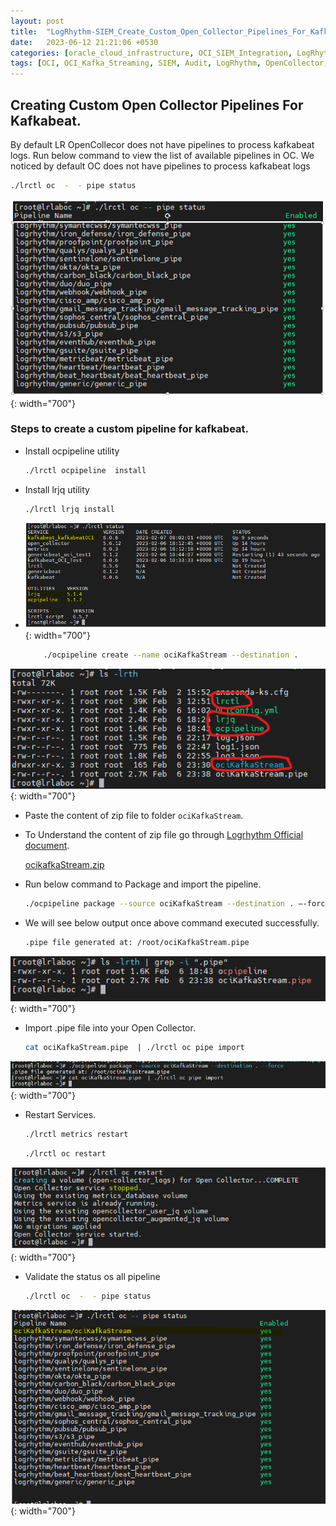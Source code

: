 ```yaml
---
layout: post
title:  "LogRhythm-SIEM_Create_Custom_Open_Collector_Pipelines_For_Kafkabeat"
date:   2023-06-12 21:21:06 +0530
categories: [oracle_cloud_infrastructure, OCI_SIEM_Integration, LogRhythm_Open_Collector]
tags: [OCI, OCI_Kafka_Streaming, SIEM, Audit, LogRhythm, OpenCollector, Kafkabeat]
---
```



## Creating Custom Open Collector Pipelines For Kafkabeat.

By default LR OpenCollecor does not have pipelines to process kafkabeat logs.
Run below command to view the list of available pipelines in OC. We noticed by default OC does not have pipelines to process kafkabeat logs

```bash
./lrctl oc  -  - pipe status
```

![Img1](/assets/img/posts/2023-06-12/1.png){: width="700"}

### Steps to create a custom pipeline for kafkabeat.

* Install ocpipeline utility

     ```bash
    ./lrctl ocpipeline  install
    ```
* Install lrjq utility

    ```bash
    ./lrctl lrjq install
    ```
* ![Img2](/assets/img/posts/2023-06-12/2.png){: width="700"}


    ```bash
        ./ocpipeline create --name ociKafkaStream --destination .
     ```



![Img3](/assets/img/posts/2023-06-12/3.png){: width="700"}

* Paste the content of zip file to folder `ociKafkaStream`. 
    
* To Understand the content of zip file go through [Logrhythm Official document](https://docs.logrhythm.com/docs/OCbeats/logrhythm-open-collector/create-custom-open-collector-pipelines).

  [ocikafkaStream.zip](/assets/img/posts/2023-06-12/ociKafkaStream.zip)
    
* Run below command to Package and import the pipeline.

    ```bash
    ./ocpipeline package --source ociKafkaStream --destination . –-force
     ```
* We will see below output once above command executed successfully.

    ```bash
    .pipe file generated at: /root/ociKafkaStream.pipe
    ```

![Img4](/assets/img/posts/2023-06-12/4.png){: width="700"}

* Import .pipe file into your Open Collector.

    ```bash
    cat ociKafkaStream.pipe  | ./lrctl oc pipe import
    ```

![Img5](/assets/img/posts/2023-06-12/5.png){: width="700"}

* Restart Services.
    ```bash
    ./lrctl metrics restart
    ```
    ```bash
    ./lrctl oc restart
    ```

![Img6](/assets/img/posts/2023-06-12/6.png){: width="700"}

* Validate the status os all pipeline 

    ```bash
    ./lrctl oc  -  - pipe status 
    ```

![Img7](/assets/img/posts/2023-06-12/7.png){: width="700"}





